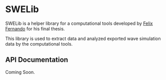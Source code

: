 # SWELib

SWELib is a helper library for a computational tools developed by [Felix Fernando](https://github.com/felixfern/) for his final thesis.

This library is used to extract data and analyzed exported wave simulation data by the computational tools.

## API Documentation

Coming Soon.
